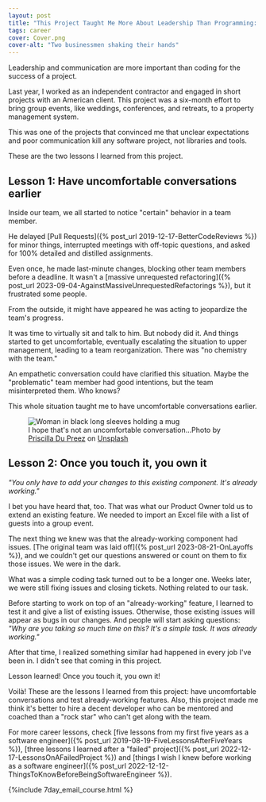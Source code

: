 ```yaml
---
layout: post
title: "This Project Taught Me More About Leadership Than Programming: Two Postmortem Lessons"
tags: career
cover: Cover.png
cover-alt: "Two businessmen shaking their hands" 
---
```


Leadership and communication are more important than coding for the success of a project.

Last year, I worked as an independent contractor and engaged in short projects with an American client. This project was a six-month effort to bring group events, like weddings, conferences, and retreats, to a property management system.

This was one of the projects that convinced me that unclear expectations and poor communication kill any software project, not libraries and tools.

These are the two lessons I learned from this project.

## Lesson 1: Have uncomfortable conversations earlier

Inside our team, we all started to notice "certain" behavior in a team member.

He delayed [Pull Requests]({% post_url 2019-12-17-BetterCodeReviews %}) for minor things, interrupted meetings with off-topic questions, and asked for 100% detailed and distilled assignments.

Even once, he made last-minute changes, blocking other team members before a deadline. It wasn't a [massive unrequested refactoring]({% post_url 2023-09-04-AgainstMassiveUnrequestedRefactorings %}), but it frustrated some people.

From the outside, it might have appeared he was acting to jeopardize the team's progress.

It was time to virtually sit and talk to him. But nobody did it. And things started to get uncomfortable, eventually escalating the situation to upper management, leading to a team reorganization. There was "no chemistry with the team."

An empathetic conversation could have clarified this situation. Maybe the "problematic" team member had good intentions, but the team misinterpreted them. Who knows?

This whole situation taught me to have uncomfortable conversations earlier.

<figure>
<img src="https://images.unsplash.com/photo-1604881988758-f76ad2f7aac1?crop=entropy&cs=tinysrgb&fit=crop&fm=jpg&h=400&ixid=MnwxfDB8MXxyYW5kb218MHx8fHx8fHx8MTcwNTk1OTM1MA&ixlib=rb-4.0.3&q=80&utm_campaign=api-credit&utm_medium=referral&utm_source=unsplash_source&w=600" alt="Woman in black long sleeves holding a mug">

<figcaption>I hope that's not an uncomfortable conversation...Photo by <a href="https://unsplash.com/@priscilladupreez?utm_content=creditCopyText&utm_medium=referral&utm_source=unsplash">Priscilla Du Preez</a> on <a href="https://unsplash.com/photos/woman-in-black-long-sleeve-shirt-holding-black-ceramic-mug-K8XYGbw4Ahg?utm_content=creditCopyText&utm_medium=referral&utm_source=unsplash">Unsplash</a></figcaption>
</figure>

## Lesson 2: Once you touch it, you own it

_"You only have to add your changes to this existing component. It's already working."_ 

I bet you have heard that, too. That was what our Product Owner told us to extend an existing feature. We needed to import an Excel file with a list of guests into a group event.

The next thing we knew was that the already-working component had issues. [The original team was laid off]({% post_url 2023-08-21-OnLayoffs %}), and we couldn't get our questions answered or count on them to fix those issues. We were in the dark.

What was a simple coding task turned out to be a longer one. Weeks later, we were still fixing issues and closing tickets. Nothing related to our task.

Before starting to work on top of an "already-working" feature, I learned to test it and give a list of existing issues. Otherwise, those existing issues will appear as bugs in our changes. And people will start asking questions: _"Why are you taking so much time on this? It's a simple task. It was already working."_

After that time, I realized something similar had happened in every job I've been in. I didn't see that coming in this project.

Lesson learned! Once you touch it, you own it!

Voilà! These are the lessons I learned from this project: have uncomfortable conversations and test already-working features. Also, this project made me think it's better to hire a decent developer who can be mentored and coached than a "rock star" who can't get along with the team.

For more career lessons, check [five lessons from my first five years as a software engineer]({% post_url 2019-08-19-FiveLessonsAfterFiveYears %}), [three lessons I learned after a "failed" project]({% post_url 2022-12-17-LessonsOnAFailedProject %}) and [things I wish I knew before working as a software engineer]({% post_url 2022-12-12-ThingsToKnowBeforeBeingSoftwareEngineer %}).

{%include 7day_email_course.html %}